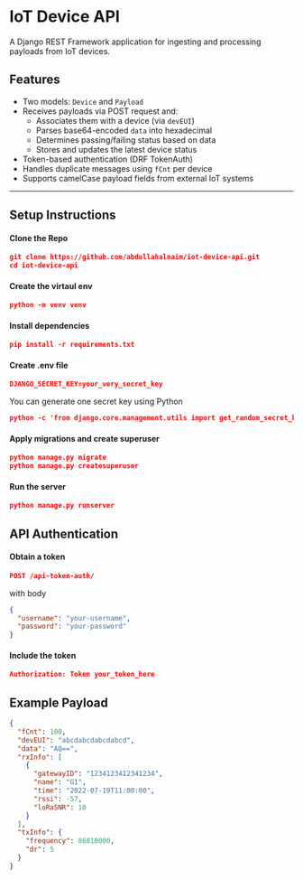 # IoT Device API

A Django REST Framework application for ingesting and processing payloads from IoT devices.

## Features

- Two models: `Device` and `Payload`
- Receives payloads via POST request and:
  - Associates them with a device (via `devEUI`)
  - Parses base64-encoded `data` into hexadecimal
  - Determines passing/failing status based on data
  - Stores and updates the latest device status
- Token-based authentication (DRF TokenAuth)
- Handles duplicate messages using `fCnt` per device
- Supports camelCase payload fields from external IoT systems

---

## Setup Instructions


#### Clone the Repo
```json
git clone https://github.com/abdullahalnaim/iot-device-api.git
cd iot-device-api
```

#### Create the virtaul env
```json
python -m venv venv
```

#### Install dependencies
```json
pip install -r requirements.txt
```

#### Create .env file
```json
DJANGO_SECRET_KEY=your_very_secret_key
```
You can generate one secret key using Python
```json
python -c 'from django.core.management.utils import get_random_secret_key; print(get_random_secret_key())'
```

#### Apply migrations and create superuser
```json
python manage.py migrate
python manage.py createsuperuser
```

#### Run the server
```json
python manage.py runserver
```

## API Authentication

#### Obtain a token
```json
POST /api-token-auth/
```

with body
```json
{
  "username": "your-username",
  "password": "your-password"
}
```

#### Include the token
```json
Authorization: Token your_token_here
```


## Example Payload

```json
{
  "fCnt": 100,
  "devEUI": "abcdabcdabcdabcd",
  "data": "AQ==",
  "rxInfo": [
    {
      "gatewayID": "1234123412341234",
      "name": "G1",
      "time": "2022-07-19T11:00:00",
      "rssi": -57,
      "loRaSNR": 10
    }
  ],
  "txInfo": {
    "frequency": 86810000,
    "dr": 5
  }
}
```
